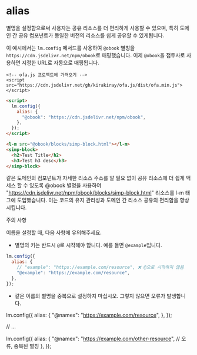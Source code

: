 # alias

별명을 설정함으로써 사용자는 공유 리소스를 더 편리하게 사용할 수 있으며, 특히 도메인 간 공유 컴포넌트가 동일한 버전의 리소스를 쉽게 공유할 수 있게됩니다.

이 예시에서는 `lm.config` 메서드를 사용하여 `@obook` 별칭을 `https://cdn.jsdelivr.net/npm/obook`로 매핑했습니다. 이제 `@obook`을 접두사로 사용하면 지정한 URL로 자동으로 매핑됩니다.

<html-viewer>

```
<!-- ofa.js 프로젝트에 가져오기 -->
<script src="https://cdn.jsdelivr.net/gh/kirakiray/ofa.js/dist/ofa.min.js"></script>
```

```html
<script>
  lm.config({
    alias: {
      "@obook": "https://cdn.jsdelivr.net/npm/obook",
    },
  });
</script>

<l-m src="@obook/blocks/simp-block.html"></l-m>
<simp-block>
  <h2>Test Title</h2>
  <h3>Test h3 desc</h3>
</simp-block>
```

</html-viewer>

같은 도메인의 컴포넌트가 자세한 리소스 주소를 알 필요 없이 공유 리소스에 더 쉽게 액세스 할 수 있도록 @obook 별명을 사용하여 "https://cdn.jsdelivr.net/npm/obook/blocks/simp-block.html" 리소스를 l-m 태그에 도입했습니다. 이는 코드의 유지 관리성과 도메인 간 리소스 공유의 편리함을 향상시킵니다.

주의 사항

이름을 설정할 때, 다음 사항에 유의해주세요.

- 별명의 키는 반드시 `@`로 시작해야 합니다. 예를 들면 `@example`입니다.

```javascript
lm.config({
  alias: {
    // "example": "https://example.com/resource", ❌ @으로 시작하지 않음
    "@example": "https://example.com/resource",
  },
});
```

- 같은 이름의 별명을 중복으로 설정하지 마십시오. 그렇지 않으면 오류가 발생합니다.

lm.config({
  alias: {
    "@namex": "https://example.com/resource",
  },
});

// ...

lm.config({
  alias: {
    "@namex": "https://example.com/other-resource", // 오류, 중복된 별칭
  },
});